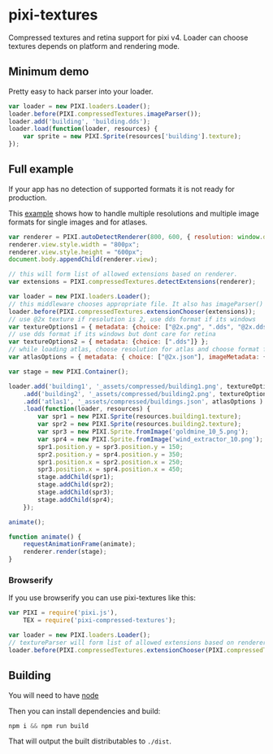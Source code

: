 # pixi-textures
Compressed textures and retina support for pixi v4. Loader can choose textures depends on platform and rendering mode.

## Minimum demo

Pretty easy to hack parser into your loader.

```js
var loader = new PIXI.loaders.Loader();
loader.before(PIXI.compressedTextures.imageParser());
loader.add('building', 'building.dds');
loader.load(function(loader, resources) {
    var sprite = new PIXI.Sprite(resources['building'].texture);
});
```

## Full example

If your app has no detection of supported formats it is not ready for production.

This [example](http://pixijs.github.io/examples/#/textures/dds.js)
shows how to handle multiple resolutions and multiple image formats for single images and for atlases.

```js
var renderer = PIXI.autoDetectRenderer(800, 600, { resolution: window.devicePixelRatio || 1 });
renderer.view.style.width = "800px";
renderer.view.style.height = "600px";
document.body.appendChild(renderer.view);

// this will form list of allowed extensions based on renderer.
var extensions = PIXI.compressedTextures.detectExtensions(renderer);

var loader = new PIXI.loaders.Loader();
// this middleware chooses appropriate file. It also has imageParser() inside
loader.before(PIXI.compressedTextures.extensionChooser(extensions));
// use @2x texture if resolution is 2, use dds format if its windows
var textureOptions1 = { metadata: {choice: ["@2x.png", ".dds", "@2x.dds"]} };
// use dds format if its windows but dont care for retina
var textureOptions2 = { metadata: {choice: [".dds"]} };
// while loading atlas, choose resolution for atlas and choose format for image
var atlasOptions = { metadata: { choice: ["@2x.json"], imageMetadata: { choice: [".dds"]} } };

var stage = new PIXI.Container();

loader.add('building1', '_assets/compressed/building1.png', textureOptions1)
    .add('building2', '_assets/compressed/building2.png', textureOptions2)
    .add('atlas1', '_assets/compressed/buildings.json', atlasOptions )
    .load(function(loader, resources) {
        var spr1 = new PIXI.Sprite(resources.building1.texture);
        var spr2 = new PIXI.Sprite(resources.building2.texture);
        var spr3 = new PIXI.Sprite.fromImage('goldmine_10_5.png');
        var spr4 = new PIXI.Sprite.fromImage('wind_extractor_10.png');
        spr1.position.y = spr3.position.y = 150;
        spr2.position.y = spr4.position.y = 350;
        spr1.position.x = spr2.position.x = 250;
        spr3.position.x = spr4.position.x = 450;
        stage.addChild(spr1);
        stage.addChild(spr2);
        stage.addChild(spr3);
        stage.addChild(spr4);
    });

animate();

function animate() {
    requestAnimationFrame(animate);
    renderer.render(stage);
}
```

### Browserify

If you use browserify you can use pixi-textures like this:

```js
var PIXI = require('pixi.js'),
    TEX = require('pixi-compressed-textures');

var loader = new PIXI.loaders.Loader();
// textureParser will form list of allowed extensions based on renderer.
loader.before(PIXI.compressedTextures.extensionChooser(PIXI.compressedTextures.detectExtensions(renderer)));
```

## Building

You will need to have [node][node]

Then you can install dependencies and build:

```js
npm i && npm run build
```

That will output the built distributables to `./dist`.

[node]:       http://nodejs.org/

